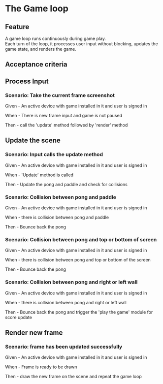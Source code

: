 # The Game loop

## Feature
  
  A game loop runs continuously during game play.  
  Each turn of the loop, it processes user input without blocking,
  updates the game state, and renders the game.
  
## Acceptance criteria

## Process Input

### Scenario: Take the current frame screenshot

  Given - An active device with game installed in it and user is signed in
  
  When - There is new frame input and game is not paused
  
  Then - call the 'update' method followed by 'render' method

## Update the scene

### Scenario: Input calls the update method

  Given - An active device with game installed in it and user is signed in
  
  When - 'Update' method is called
  
  Then - Update the pong and paddle and check for collisions
  
### Scenario: Collision between pong and paddle

  Given - An active device with game installed in it and user is signed in
  
  When - there is collision between pong and paddle
  
  Then - Bounce back the pong
  
### Scenario: Collision between pong and top or bottom of screen

  Given - An active device with game installed in it and user is signed in
  
  When - there is collision between pong and top or bottom of the screen
  
  Then - Bounce back the pong
  
### Scenario: Collision between pong and right or left wall

  Given - An active device with game installed in it and user is signed in
  
  When - there is collision between pong and right or left wall
  
  Then - Bounce back the pong and trigger the 'play the game' module for score update
  
## Render new frame

### Scenario: frame has been updated successfully

  Given - An active device with game installed in it and user is signed in
  
  When - Frame is ready to be drawn
  
  Then - draw the new frame on the scene and repeat the game loop
